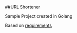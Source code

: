 ##URL Shortener

Sample Project created in Golang

Based on [requirements](https://roadmap.sh/projects/url-shortening-service)